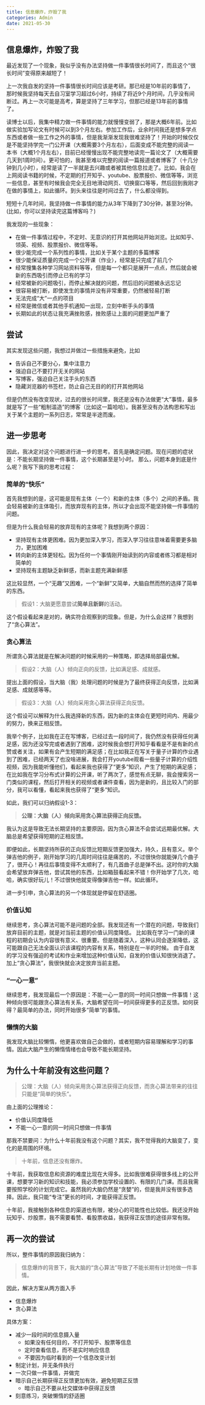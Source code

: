 ```yaml
---
title: 信息爆炸，炸毁了我
categories: Admin
date: 2021-05-30
---
```


## 信息爆炸，炸毁了我

最近发现了一个现象，我似乎没有办法坚持做一件事情很长时间了，而且这个“很长时间”变得原来越短了！

上一次我自发的坚持一件事情很长时间应该是考研。那已经是10年前的事情了，那时候我坚持每天去自习室学习超过6小时，持续了将近9个月时间，几乎没有间断过。再上一次可能是高考，算是坚持了三年学习，但那已经是13年前的事情了。

读博士以后，我集中精力做一件事情的能力就慢慢变弱了，那是大概6年前。比如做实验加写论文有时候可以到3个月左右。参加工作后，业余时间我还是想多学点东西或者做一些工作之外的事情，但是我渐渐发现我很难坚持了！开始的时候仅仅是不能坚持学完一门公开课（大概需要3个月左右），后面变成不能完整的阅读一本书（大概1个月左右），目前已经慢慢出现不能完整地读完一篇论文了（大概需要几天到1周时间）。更可怕的，我甚至难以完整的阅读一篇报道或者博客了（十几分钟到几小时），经常是读了一半就是去兴趣或者被其他信息拉走了。比如，我会在上网阅读书籍的时候，不定期的打开知乎、youtube、股票报价、微信等等，浏览一些信息，甚至有时候我会完全无目地滑动网页、切换窗口等等，然后回到我刚才在做的事情上，如此循环。到头来往往是时间过去了，什么都没得到。

短短十几年时间，我坚持做一件事情的能力从3年下降到了30分钟，甚至3分钟。(比如，你可以坚持读完这篇博客吗？)

我发现的一些现象：
- 在做一件事情过程中，不定时、无意识的打开其他网站开始浏览。比如知乎、领英、视频、股票报价、微信等等。
- 很少能完成一个系列性的事情，比如关于某个主题的多篇博客
- 很少能保证质量的完成一个公开课（作业），经常是只完成了前几个
- 经常搜集各种学习网站资料等等，但是每一个都只是展开一点点，然后就会被新的东西吸引而停止已有的学习
- 经常被新的问题吸引，而停止解决就的问题，然后旧的问题被永远忘记
- 很容易被打断，即使发生的事情并没有非常重要，仍然被轻易打断
- 无法完成“大”一点的项目
- 经常是微信或者其他手机通知一出现，立刻中断手头的事情
- 长期如此的状态让我充满挫败感，挫败感让上面的问题更加严重了

## 尝试

其实发现这些问题，我想过并做过一些措施来避免，比如
- 告诉自己不要分心，集中注意力
- 强迫自己不要打开无关的网站
- 写博客，强迫自己关注手头的东西
- 隐藏浏览器的书签栏，防止自己无目的的打开其他网站

但是仍然没有改变现状，过去的很长时间里，我还是没有办法做更“大”事情，最多就是写了一些“粗制滥造”的博客（比如这一篇哈哈）。我甚至没有办法构思和写出关于某个主题的一系列日志，常常是半途而废。

## 进一步思考

因此，我决定对这个问题进行进一步的思考。首先是确定问题。现在问题的症状是：不能长期坚持做一件事情，这个长期甚至是1小时。
那么，问题本身到底是什么呢？我写下我的思考过程：

### 简单的“快乐”

首先我想到的是，这可能是现有主体（一个）和新的主体（多个）之间的矛盾。我会轻易被新的主体吸引，而放弃现有的主体，所以才会出现不能坚持做一件事情的问题。

但是为什么我会轻易的放弃现有的主体呢？我想到两个原因：
- 坚持现有主体更困难。因为更加深入学习，而深入学习往往意味着需要更多脑力，更加困难
- 转向新的主体更轻松。因为任何一个事情刚开始读到的内容或者练习都是相对简单的
- 坚持现有主题缺乏新鲜感，而新主题充满新鲜感

这比较显然，一个“无趣”又困难，一个“新鲜”又简单，大脑自然而然的选择了简单的东西。

> 假设1：大脑更愿意尝试**简单且新鲜**的活动。

这个假设看起来是对的，确实符合观察到的现象。但是，为什么会这样？我想到了“贪心算法”。

### 贪心算法

所谓贪心算法就是在解决问题的时候采用的一种策略，即选择局部最优解。

> 假设2：大脑（人）倾向正向的反馈，比如满足感、成就感。

提出上面的假设，当大脑（我）处理问题的时候是为了最终获得正向反馈，比如满足感、成就感等等。

> 假设3：大脑（人）倾向采用贪心算法获得正向反馈。

这个假设可以解释为什么我选择新的东西，因为新的主体会在更短时间内、用最少的努力，换来正相反馈。

我举个例子，比如我在正在写博客，已经过去一段时间了，我仍然没有获得任何满足感，因为还没写完或者遇到了困难，这时候我会想打开知乎看看是不是有新的点赞或者关注，如果有会产生短期的满足感；在比如我正在写关于量子计算的作业遇到了困难，已经两天了也没啥进展，我会打开youtube观看一些量子计算的介绍性视频，因为我能听懂他们，看起来我也获得了“更多”知识，产生了短期的满足感；在比如我在学习分布式计算的公开课，听了两次了，感觉有点无聊，我会搜索另一门类似的课程，然后打开相关的视频或者课件查看，因为是新的，且比较入门的部分，我可以看懂，看起来我也获得了“更多”知识。

如此，我们可以归纳假设1-3：

> **公理：大脑（人）倾向采用贪心算法获得正向反馈。**

我认为这是导致无法长期坚持的主要原因，因为贪心算法不会尝试远期最优解。大脑总是希望获得短期的正相反馈。

即便如此，长期坚持所获的正向反馈比短期反馈更加强大，持久，且有意义。举个弹吉他的例子，刚开始学习的几周时间往往是痛苦的，不过很快你就能弹几个曲子了，很开心！再往后事情变得不太顺利了，有几首曲子总是弹不出。这时你的大脑会希望放弃弹吉他，尝试其他的东西，比如箱鼓看起来不错！你开始学了几次，哈哈，确实很好玩儿！不过很快他就变得像弹吉他一样。如此循环。

进一步引申，贪心算法的另一个体现就是停留在舒适圈。

### 价值认知

继续思考，贪心算法可能不是问题的全部。我发现还有一个潜在的问题，导致我们放弃目前的主题，就是对当前主题的价值认同度降低。
比如我在学习一门新的课程的初期会认为内容很有意义、很重要。但是随着深入，这种认同会逐渐降低，这可能跟自己无法全面认识该课程的内容有关系，特别是在一半的时候。
由于自发的学习没有强迫的考试和作业来增加这种价值认知，自发的价值认知很快消退了。加上“贪心算法”，我很快就会决定放弃当前主题。

### “一心一意”

继续思考，我发现最后一个原因是：不能一心一意的同一时间只想做一件事情！这种倾向很可能跟贪心算法有关系，大脑希望在同一时间获得更多的正反馈。如何获得？最简单的办法，同时开始很多“简单”的事情。

### 懒惰的大脑

我发现大脑比较懒惰，他更喜欢做自己会做的，或者短期内容易理解和学习的事情。因此大脑产生的懒惰情绪也会导致不能长期坚持。

## 为什么十年前没有这些问题？

> 公理：大脑（人）倾向采用贪心算法获得正向反馈，而贪心算法带来的往往只能是“简单的快乐”。

由上面的公理推论：
- 价值认同度降低
- 不能一心一意的同一时间只想做一件事情

那我不禁要问：为什么十年前我没有这个问题？其实，我不觉得我的大脑变了，变化的是周围的环境。

> 十年前，信息还没有爆炸。

十年前，我获取信息和资源的难度比现在大得多。比如我很难获得很多线上的公开课，想要学习新的知识和技能，我必须参加学校设置的、有限的几门课。而且我需要按照学校的计划完成它。虽然我的大脑仍然是“贪婪”的，但是我并没有很多选择。因此，我只能“专注”更长的时间，才能获得正反馈。

十年前，我接触到各种信息的渠道也有限，被分心的可能性也比较低。我还没开始玩知乎、炒股票，我不需要看赞、看股票收益，我获得正反馈的途径非常有限。

## 再一次的尝试

所以，整件事情的原因我归纳为：

> 信息爆炸的背景下，我大脑的“贪心算法”导致了不能长期有计划地做一件事情。

因此，解决方案从两方面入手
- 信息爆炸
- 贪心算法

具体方案：
- 减少一段时间的信息摄入量
  - 如果没有任何目的，不打开知乎、股票等信息
  - 定时查看信息，而不是实时响应信息
  - 不要因为临时看到的一个信息改变计划
- 制定计划，并无条件执行
- 一次只做一件事情，并做完
- 暗示自己长期获得正反馈更加有效，避免短期正反馈
  - 暗示自己不要从社交媒体中获得正反馈
- 刻意练习，突破懒惰的舒适圈


